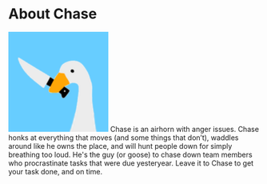 # About Chase
<img src="./src/assets/chase_logo.png" alt="Chase Logo" width="200" />
Chase is an airhorn with anger issues. Chase honks at everything that moves (and some things that don’t), waddles around like he owns the place, and will hunt people down for simply breathing too loud. He's the guy (or goose) to chase down team members who procrastinate tasks that were due yesteryear.
Leave it to Chase to get your task done, and on time.